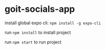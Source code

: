 # goit-socials-app

install global expo cli: `npm install -g expo-cli`

run `npm install` to install project

run `npm start` to run project
